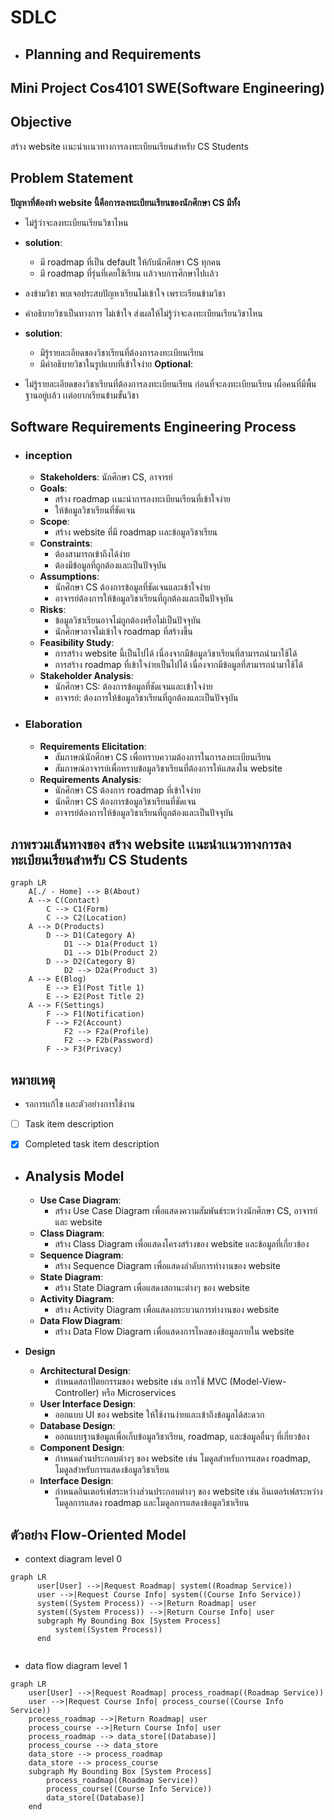 # SDLC 
- ## **Planning and Requirements**
## Mini Project Cos4101 SWE(Software Engineering)

## Objective
สร้าง website เเนะนำเเนวทางการลงทะเบียนเรียนสำหรับ CS Students

## Problem Statement
**ปัญหาที่ต้องทำ website นี้คือการลงทะเบียนเรียนของนักศึกษา CS มีทั้ง**
- ไม่รู้ว่าจะลงทะเบียนเรียนวิชาไหน 
- **solution**:
  - มี roadmap ที่เป็น default ให้กับนักศึกษา CS ทุกคน
  - มี roadmap ที่รุ่นที่เคยใช้เรียน เเล้วจบการศึกษาไปเเล้ว

- ลงข้ามวิชา พบเจอประสบปัญหาเรียนไม่เข้าใจ เพราะเรียนข้ามวิชา 
- คำอธิบายวิชาเป็นทางการ ไม่เข้าใจ ส่งผลให้ไม่รู้ว่าจะลงทะเบียนเรียนวิชาไหน
- **solution**:
  - มีรู้รายละเอียดของวิชาเรียนที่ต้องการลงทะเบียนเรียน
  - มีคำอธิบายวิชาในรูปแบบที่เข้าใจง่าย
**Optional**:
- ไม่รู้รายละเอียดของวิชาเรียนที่ต้องการลงทะเบียนเรียน ก่อนที่จะลงทะเบียนเรียน เผื่อคนที่มีพื้นฐานอยู่เเล้ว เเต่อยากเรียนข้ามขั้นวิชา

## Software Requirements Engineering Process

- ### inception
  - **Stakeholders**: นักศึกษา CS, อาจารย์
  - **Goals**:
    - สร้าง roadmap เเนะนำการลงทะเบียนเรียนที่เข้าใจง่าย
    - ให้ข้อมูลวิชาเรียนที่ชัดเจน
  - **Scope**:
    - สร้าง website ที่มี roadmap เเละข้อมูลวิชาเรียน
  - **Constraints**:
    - ต้องสามารถเข้าถึงได้ง่าย
    - ต้องมีข้อมูลที่ถูกต้องและเป็นปัจจุบัน
  - **Assumptions**:
    - นักศึกษา CS ต้องการข้อมูลที่ชัดเจนและเข้าใจง่าย
    - อาจารย์ต้องการให้ข้อมูลวิชาเรียนที่ถูกต้องและเป็นปัจจุบัน
  - **Risks**:
    - ข้อมูลวิชาเรียนอาจไม่ถูกต้องหรือไม่เป็นปัจจุบัน
    - นักศึกษาอาจไม่เข้าใจ roadmap ที่สร้างขึ้น
  - **Feasibility Study**:
    - การสร้าง website นี้เป็นไปได้ เนื่องจากมีข้อมูลวิชาเรียนที่สามารถนำมาใช้ได้
    - การสร้าง roadmap ที่เข้าใจง่ายเป็นไปได้ เนื่องจากมีข้อมูลที่สามารถนำมาใช้ได้
  - **Stakeholder Analysis**:
    - นักศึกษา CS: ต้องการข้อมูลที่ชัดเจนและเข้าใจง่าย
    - อาจารย์: ต้องการให้ข้อมูลวิชาเรียนที่ถูกต้องและเป็นปัจจุบัน

- ### Elaboration
  - **Requirements Elicitation**:
    - สัมภาษณ์นักศึกษา CS เพื่อทราบความต้องการในการลงทะเบียนเรียน
    - สัมภาษณ์อาจารย์เพื่อทราบข้อมูลวิชาเรียนที่ต้องการให้แสดงใน website
  - **Requirements Analysis**:
    - นักศึกษา CS ต้องการ roadmap ที่เข้าใจง่าย
    - นักศึกษา CS ต้องการข้อมูลวิชาเรียนที่ชัดเจน
    - อาจารย์ต้องการให้ข้อมูลวิชาเรียนที่ถูกต้องและเป็นปัจจุบัน


## ภาพรวมเส้นทางของ สร้าง website เเนะนำเเนวทางการลงทะเบียนเรียนสำหรับ CS Students

```mermaid
graph LR
    A[./ - Home] --> B(About)
    A --> C(Contact)
        C --> C1(Form)
        C --> C2(Location)
    A --> D(Products)
        D --> D1(Category A)
            D1 --> D1a(Product 1)
            D1 --> D1b(Product 2)
        D --> D2(Category B)
            D2 --> D2a(Product 3)
    A --> E(Blog)
        E --> E1(Post Title 1)
        E --> E2(Post Title 2)
    A --> F(Settings)
        F --> F1(Notification)
        F --> F2(Account)
            F2 --> F2a(Profile)
            F2 --> F2b(Password)
        F --> F3(Privacy)
```

## หมายเหตุ
  - รอการเเก้ไข เเละตัวอย่างการใช้งาน
  - [ ] Task item description
  - [x] Completed task item description


- ## **Analysis Model**
  - **Use Case Diagram**:
    - สร้าง Use Case Diagram เพื่อแสดงความสัมพันธ์ระหว่างนักศึกษา CS, อาจารย์ และ website
  - **Class Diagram**:
    - สร้าง Class Diagram เพื่อแสดงโครงสร้างของ website และข้อมูลที่เกี่ยวข้อง
  - **Sequence Diagram**:
    - สร้าง Sequence Diagram เพื่อแสดงลำดับการทำงานของ website
  - **State Diagram**:
    - สร้าง State Diagram เพื่อแสดงสถานะต่างๆ ของ website
  - **Activity Diagram**:
    - สร้าง Activity Diagram เพื่อแสดงกระบวนการทำงานของ website
  - **Data Flow Diagram**:
    - สร้าง Data Flow Diagram เพื่อแสดงการไหลของข้อมูลภายใน website

- **Design**
  - **Architectural Design**:
    - กำหนดสถาปัตยกรรมของ website เช่น การใช้ MVC (Model-View-Controller) หรือ Microservices
  - **User Interface Design**:
    - ออกแบบ UI ของ website ให้ใช้งานง่ายและเข้าถึงข้อมูลได้สะดวก
  - **Database Design**:
    - ออกแบบฐานข้อมูลเพื่อเก็บข้อมูลวิชาเรียน, roadmap, และข้อมูลอื่นๆ ที่เกี่ยวข้อง
  - **Component Design**:
    - กำหนดส่วนประกอบต่างๆ ของ website เช่น โมดูลสำหรับการแสดง roadmap, โมดูลสำหรับการแสดงข้อมูลวิชาเรียน
  - **Interface Design**:
    - กำหนดอินเตอร์เฟสระหว่างส่วนประกอบต่างๆ ของ website เช่น อินเตอร์เฟสระหว่างโมดูลการแสดง roadmap และโมดูลการแสดงข้อมูลวิชาเรียน
  

## ตัวอย่าง Flow-Oriented Model

- context diagram level 0
```mermaid
graph LR
      user[User] -->|Request Roadmap| system((Roadmap Service))
      user -->|Request Course Info| system((Course Info Service))
      system((System Process)) -->|Return Roadmap| user
      system((System Process)) -->|Return Course Info| user
      subgraph My Bounding Box [System Process]
          system((System Process))
      end
      
```
- data flow diagram level 1
```mermaid
graph LR
    user[User] -->|Request Roadmap| process_roadmap((Roadmap Service))
    user -->|Request Course Info| process_course((Course Info Service))
    process_roadmap -->|Return Roadmap| user
    process_course -->|Return Course Info| user
    process_roadmap --> data_store[(Database)]
    process_course --> data_store
    data_store --> process_roadmap
    data_store --> process_course
    subgraph My Bounding Box [System Process]
        process_roadmap((Roadmap Service))
        process_course((Course Info Service))
        data_store[(Database)]
    end
```
